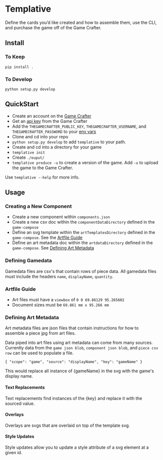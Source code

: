 # Templative

Define the cards you’d like created and how to assemble them, use the CLI, and purchase the game off of the Game Crafter.

## Install

### To Keep
`pip install .`

### To Develop
`python setup.py develop`

## QuickStart

- Create an account on the [Game Crafter](https://www.thegamecrafter.com)
- Get an [api key](https://www.thegamecrafter.com/account/apikeys) from the Game Crafter
- Add the `THEGAMECRAFTER_PUBLIC_KEY`, `THEGAMECRAFTER_USERNAME`, and `THEGAMECRAFTER_PASSWORD` to your [env vars](https://www.schrodinger.com/kb/1842)
- Clone and cd into your repo
- `python setup.py develop` to add `templative` to your path.
- Create and cd into a directory for your game
- `templative init`
- Create `./ouput/`
- `templative produce -u` to create a version of the game. Add `-u` to upload the game to the Game Crafter.

Use `templative --help` for more info.

## Usage

### Creating a New Component

- Create a new component within `components.json`
- Create a new csv doc within the `componentDataDirectory` defined in the `game-compose`
- Define an svg template within the `artTemplatesDirectory` defined in the `game-compose`. See the [Artfile Guide](###-Artfile-Guide)
- Define an art metadata doc within the `artdataDirectory` defined in the `game-compose`. See [Defining Art Metadata](###-Defining-Art-Metadata)

### Defining Gamedata

Gamedata files are csv's that contain rows of piece data. All gamedata files must include the headers `name`, `displayName`, `quantity`.

### Artfile Guide

- Art files must have a `viewbox` of `0 0 69.86129 95.265602`
- Document sizes must be `69.861 mm x 95.266 mm`

### Defining Art Metadata

Art metadata files are json files that contain instructions for how to assemble a piece jpg from art files.

Data piped into art files using art metadata can come from many sources. Currently data from the `game json blob`, `component json blob`, and `piece csv row` can be used to populate a file.

    { "scope": "game", "source": "displayName", "key": "gameName" }

This would replace all instance of {gameName} in the svg with the game's display name.

#### Text Replacements

Text replacements find instances of the {key} and replace it with the sourced value.

#### Overlays

Overlays are svgs that are overlaid on top of the template svg.

#### Style Updates

Style updates allow you to update a style attribute of a svg element at a given id.


